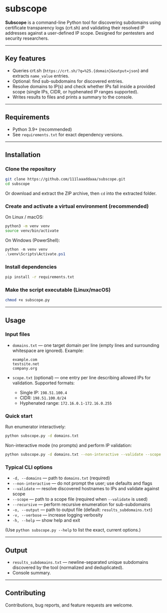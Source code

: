 # subscope

**Subscope** is a command-line Python tool for discovering subdomains using certificate transparency logs (crt.sh) and validating their resolved IP addresses against a user-defined IP scope. Designed for pentesters and security researchers.

---

## Key features

* Queries crt.sh (`https://crt.sh/?q=%25.{domain}&output=json`) and extracts `name_value` entries.
* Optional: find sub-subdomains for discovered entries.
* Resolve domains to IP(s) and check whether IPs fall inside a provided scope (single IPs, CIDR, or hyphenated IP ranges supported).
* Writes results to files and prints a summary to the console.

---

## Requirements

* Python 3.9+ (recommended)
* See `requirements.txt` for exact dependency versions.

---

## Installation

### Clone the repository

```bash
git clone https://github.com/111laaaddaaa/subscope.git
cd subscope
```

Or download and extract the ZIP archive, then `cd` into the extracted folder.

### Create and activate a virtual environment (recommended)

On Linux / macOS:

```bash
python3 -m venv venv
source venv/bin/activate
```

On Windows (PowerShell):

```powershell
python -m venv venv
.\venv\Scripts\Activate.ps1
```

### Install dependencies

```bash
pip install -r requirements.txt
```

### Make the script executable (Linux/macOS)

```bash
chmod +x subscope.py
```

---

## Usage

### Input files

* `domains.txt` — one target domain per line (empty lines and surrounding whitespace are ignored). Example:

  ```
  example.com
  testsite.net
  company.org
  ```
* `scope.txt` (optional) — one entry per line describing allowed IPs for validation. Supported formats:

  * Single IP: `198.51.100.4`
  * CIDR: `198.51.100.0/24`
  * Hyphenated range: `172.16.0.1-172.16.0.255`

### Quick start

Run enumerator interactively:

```bash
python subscope.py -d domains.txt
```

Non-interactive mode (no prompts) and perform IP validation:

```bash
python subscope.py -d domains.txt --non-interactive --validate --scope scope.txt
```

### Typical CLI options

* `-d, --domains` — path to `domains.txt` (required)
* `--non-interactive` — do not prompt the user; use defaults and flags
* `--validate` — resolve discovered hostnames to IPs and validate against scope
* `--scope` — path to a scope file (required when `--validate` is used)
* `--recursive` — perform recursive enumeration for sub-subdomains
* `-o, --output` — path to output file (default: `results_subdomains.txt`)
* `-v, --verbose` — increase logging verbosity
* `-h, --help` — show help and exit

(Use `python subscope.py --help` to list the exact, current options.)

---

## Output

* `results_subdomains.txt` — newline-separated unique subdomains discovered by the tool (normalized and deduplicated).
* Console summary.

---


## Contributing

Contributions, bug reports, and feature requests are welcome.
